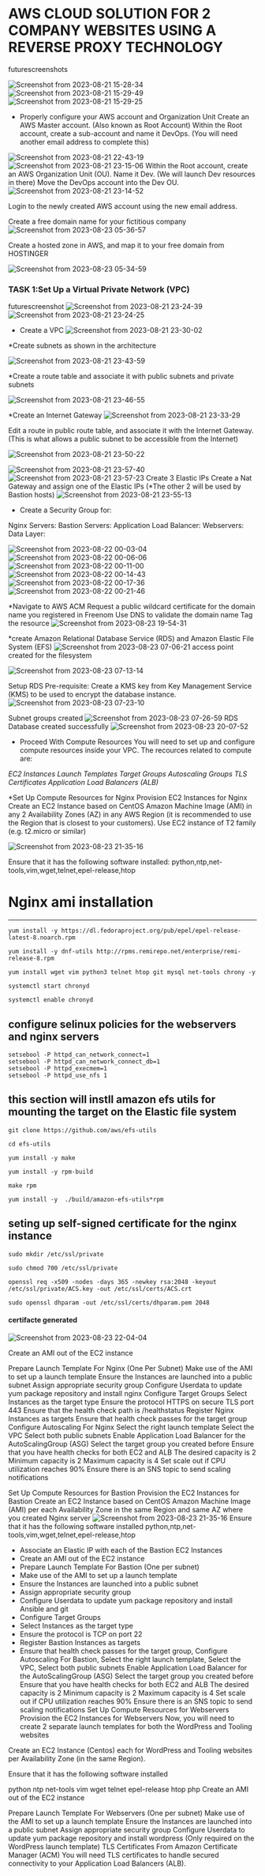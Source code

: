 # AWS CLOUD SOLUTION FOR 2 COMPANY WEBSITES USING A REVERSE PROXY TECHNOLOGY
futurescreenshots

![Screenshot from 2023-08-21 15-28-34](https://github.com/Lukobet/Darey.io_pbl/assets/110517150/ab00fa97-0946-41c2-9916-9ce1e5b8eb64)
![Screenshot from 2023-08-21 15-29-49](https://github.com/Lukobet/Darey.io_pbl/assets/110517150/7b0bab7b-00f4-46a6-ae3e-907acd786e0b)
![Screenshot from 2023-08-21 15-29-25](https://github.com/Lukobet/Darey.io_pbl/assets/110517150/074275a8-295f-41af-8eae-d5ddf01afa52)





* Properly configure your AWS account and Organization Unit 
Create an AWS Master account. (Also known as Root Account)
Within the Root account, create a sub-account and name it DevOps. (You will need another email address to complete this)

![Screenshot from 2023-08-21 22-43-19](https://github.com/Lukobet/Darey.io_pbl/assets/110517150/9c5aa351-73e0-45e9-8fae-4b28a8121712)
![Screenshot from 2023-08-21 23-15-06](https://github.com/Lukobet/Darey.io_pbl/assets/110517150/32f66cf7-6f75-4947-a77c-16a8abe491cb)
Within the Root account, create an AWS Organization Unit (OU). Name it Dev. (We will launch Dev resources in there)
Move the DevOps account into the Dev OU.
![Screenshot from 2023-08-21 23-14-52](https://github.com/Lukobet/Darey.io_pbl/assets/110517150/9146e2e1-4648-4ad6-8af3-a659d50d9ead)

Login to the newly created AWS account using the new email address.

Create a free domain name for your fictitious company 
![Screenshot from 2023-08-23 05-36-57](https://github.com/Lukobet/Darey.io_pbl/assets/110517150/085da3f5-472f-431f-b565-36562d6ccce2)

Create a hosted zone in AWS, and map it to your free domain from HOSTINGER


![Screenshot from 2023-08-23 05-34-59](https://github.com/Lukobet/Darey.io_pbl/assets/110517150/01c9603b-3752-4f67-b8f2-d25a5f481400)

### TASK 1:Set Up a Virtual Private Network (VPC)
futurescreenshot
![Screenshot from 2023-08-21 23-24-39](https://github.com/Lukobet/Darey.io_pbl/assets/110517150/15eca66e-c4f3-45af-b3ad-f631c8477c31)
![Screenshot from 2023-08-21 23-24-25](https://github.com/Lukobet/Darey.io_pbl/assets/110517150/7f393260-4edf-45e2-9b5a-2cc6251d8f0c)

* Create a VPC
![Screenshot from 2023-08-21 23-30-02](https://github.com/Lukobet/Darey.io_pbl/assets/110517150/ae43c187-dfe6-4487-9a3a-9c78055ff8fe)

*Create subnets as shown in the architecture

![Screenshot from 2023-08-21 23-43-59](https://github.com/Lukobet/Darey.io_pbl/assets/110517150/4e8e01b6-1907-4b25-9f52-3effb6ba86b2)

*Create a route table and associate it with public subnets and private subnets

![Screenshot from 2023-08-21 23-46-55](https://github.com/Lukobet/Darey.io_pbl/assets/110517150/65aec9de-002c-4b74-aef4-7c65b8e9c863)

*Create an Internet Gateway
![Screenshot from 2023-08-21 23-33-29](https://github.com/Lukobet/Darey.io_pbl/assets/110517150/c3b3f566-0ee9-44dd-823f-88dc824c0ed1)

Edit a route in public route table, and associate it with the Internet Gateway. (This is what allows a public subnet to be accessible from the Internet)

![Screenshot from 2023-08-21 23-50-22](https://github.com/Lukobet/Darey.io_pbl/assets/110517150/078c505d-17cb-433b-94a0-4b3460740bb0)

![Screenshot from 2023-08-21 23-57-40](https://github.com/Lukobet/Darey.io_pbl/assets/110517150/32e02d23-5bcc-4822-8993-476f5d0f3221)
![Screenshot from 2023-08-21 23-57-23](https://github.com/Lukobet/Darey.io_pbl/assets/110517150/1e94df34-a1ff-429b-9c57-d811f8566e59)
Create 3 Elastic IPs
Create a Nat Gateway and assign one of the Elastic IPs (*The other 2 will be used by Bastion hosts)
![Screenshot from 2023-08-21 23-55-13](https://github.com/Lukobet/Darey.io_pbl/assets/110517150/6b6006da-2ea1-41c2-b22a-1859b4e21000)

* Create a Security Group for:

Nginx Servers:
Bastion Servers: 
Application Load Balancer: 
Webservers: 
Data Layer: 

![Screenshot from 2023-08-22 00-03-04](https://github.com/Lukobet/Darey.io_pbl/assets/110517150/8a803717-954a-4ea7-9242-67bd81cb7480)
![Screenshot from 2023-08-22 00-06-06](https://github.com/Lukobet/Darey.io_pbl/assets/110517150/d4a07609-5929-4ed3-b29b-af17dd3c6ff7)
![Screenshot from 2023-08-22 00-11-00](https://github.com/Lukobet/Darey.io_pbl/assets/110517150/55078fad-c918-4a9e-9c3e-a2506f17169b)
![Screenshot from 2023-08-22 00-14-43](https://github.com/Lukobet/Darey.io_pbl/assets/110517150/cdad0ff7-b7b9-407d-8b51-80b67c0b8178)
![Screenshot from 2023-08-22 00-17-36](https://github.com/Lukobet/Darey.io_pbl/assets/110517150/dcc77ff6-9161-4a44-9c16-89da32c36bfd)
![Screenshot from 2023-08-22 00-21-46](https://github.com/Lukobet/Darey.io_pbl/assets/110517150/fc92995b-a026-4dff-b5ac-e949d30ba0ed)

 
*Navigate to AWS ACM
Request a public wildcard certificate for the domain name you registered in Freenom
Use DNS to validate the domain name
Tag the resource
![Screenshot from 2023-08-23 19-54-31](https://github.com/Lukobet/Darey.io_pbl/assets/110517150/071f89f7-3045-42b6-873b-55a723fb0653)



*create Amazon Relational Database Service (RDS) and Amazon Elastic File System (EFS) 
![Screenshot from 2023-08-23 07-06-21](https://github.com/Lukobet/Darey.io_pbl/assets/110517150/c406226a-a37a-48e8-af77-88c70dfde460)
access point created for the filesystem

![Screenshot from 2023-08-23 07-13-14](https://github.com/Lukobet/Darey.io_pbl/assets/110517150/be80b49a-399b-4d56-8952-bcb63e84e490)

Setup RDS
Pre-requisite: Create a KMS key from Key Management Service (KMS) to be used to encrypt the database instance.
![Screenshot from 2023-08-23 07-23-10](https://github.com/Lukobet/Darey.io_pbl/assets/110517150/a1a75f00-a433-4611-a6ba-13a05ceb8919)

Subnet groups created
![Screenshot from 2023-08-23 07-26-59](https://github.com/Lukobet/Darey.io_pbl/assets/110517150/fe86c307-7bea-46b4-ace3-9cc6443383e3)
RDS Database created successfully
![Screenshot from 2023-08-23 20-07-52](https://github.com/Lukobet/Darey.io_pbl/assets/110517150/2e98519a-21ac-4f2d-9548-04cc98ceda7d)


* Proceed With Compute Resources
You will need to set up and configure compute resources inside your VPC. The recources related to compute are:

*EC2 Instances
Launch Templates
Target Groups
Autoscaling Groups
TLS Certificates
Application Load Balancers (ALB)*


*Set Up Compute Resources for Nginx
Provision EC2 Instances for Nginx
Create an EC2 Instance based on CentOS Amazon Machine Image (AMI) in any 2 Availability Zones (AZ) in any AWS Region (it is recommended to use the Region that is closest to your customers). Use EC2 instance of T2 family (e.g. t2.micro or similar)

![Screenshot from 2023-08-23 21-35-16](https://github.com/Lukobet/Darey.io_pbl/assets/110517150/acfa47e5-876c-4517-b20d-c1af858e0563)

Ensure that it has the following software installed:
python,ntp,net-tools,vim,wget,telnet,epel-release,htop

# Nginx ami installation 
-----------------------------------------
```
yum install -y https://dl.fedoraproject.org/pub/epel/epel-release-latest-8.noarch.rpm

yum install -y dnf-utils http://rpms.remirepo.net/enterprise/remi-release-8.rpm

yum install wget vim python3 telnet htop git mysql net-tools chrony -y

systemctl start chronyd

systemctl enable chronyd
```
## configure selinux policies for the webservers and nginx servers
```
setsebool -P httpd_can_network_connect=1
setsebool -P httpd_can_network_connect_db=1
setsebool -P httpd_execmem=1
setsebool -P httpd_use_nfs 1
```
## this section will instll amazon efs utils for mounting the target on the Elastic file system
```
git clone https://github.com/aws/efs-utils

cd efs-utils

yum install -y make

yum install -y rpm-build

make rpm 

yum install -y  ./build/amazon-efs-utils*rpm
```
## seting up self-signed certificate for the nginx instance
```
sudo mkdir /etc/ssl/private

sudo chmod 700 /etc/ssl/private

openssl req -x509 -nodes -days 365 -newkey rsa:2048 -keyout /etc/ssl/private/ACS.key -out /etc/ssl/certs/ACS.crt

sudo openssl dhparam -out /etc/ssl/certs/dhparam.pem 2048
```

#### certifacte generated
![Screenshot from 2023-08-23 22-04-04](https://github.com/Lukobet/Darey.io_pbl/assets/110517150/df681147-c927-4ca4-891d-e00e1fc15cf9)


Create an AMI out of the EC2 instance

Prepare Launch Template For Nginx (One Per Subnet)
Make use of the AMI to set up a launch template
Ensure the Instances are launched into a public subnet
Assign appropriate security group
Configure Userdata to update yum package repository and install nginx
Configure Target Groups
Select Instances as the target type
Ensure the protocol HTTPS on secure TLS port 443
Ensure that the health check path is /healthstatus
Register Nginx Instances as targets
Ensure that health check passes for the target group
Configure Autoscaling For Nginx
Select the right launch template
Select the VPC
Select both public subnets
Enable Application Load Balancer for the AutoScalingGroup (ASG)
Select the target group you created before
Ensure that you have health checks for both EC2 and ALB
The desired capacity is 2
Minimum capacity is 2
Maximum capacity is 4
Set scale out if CPU utilization reaches 90%
Ensure there is an SNS topic to send scaling notifications


Set Up Compute Resources for Bastion
Provision the EC2 Instances for Bastion
Create an EC2 Instance based on CentOS Amazon Machine Image (AMI) per each Availability Zone in the same Region and same AZ where you created Nginx server
![Screenshot from 2023-08-23 21-35-16](https://github.com/Lukobet/Darey.io_pbl/assets/110517150/acfa47e5-876c-4517-b20d-c1af858e0563)
Ensure that it has the following software installed
python,ntp,net-tools,vim,wget,telnet,epel-release,htop

* Associate an Elastic IP with each of the Bastion EC2 Instances
* Create an AMI out of the EC2 instance
* Prepare Launch Template For Bastion (One per subnet)
* Make use of the AMI to set up a launch template
* Ensure the Instances are launched into a public subnet
* Assign appropriate security group
* Configure Userdata to update yum package repository and install Ansible and git
* Configure Target Groups
* Select Instances as the target type
* Ensure the protocol is TCP on port 22
* Register Bastion Instances as targets
* Ensure that health check passes for the target group, Configure Autoscaling For Bastion, Select the right launch template, Select the VPC, Select both public subnets
Enable Application Load Balancer for the AutoScalingGroup (ASG)
Select the target group you created before
Ensure that you have health checks for both EC2 and ALB
The desired capacity is 2
Minimum capacity is 2
Maximum capacity is 4
Set scale out if CPU utilization reaches 90%
Ensure there is an SNS topic to send scaling notifications
Set Up Compute Resources for Webservers
Provision the EC2 Instances for Webservers
Now, you will need to create 2 separate launch templates for both the WordPress and Tooling websites

Create an EC2 Instance (Centos) each for WordPress and Tooling websites per Availability Zone (in the same Region).

Ensure that it has the following software installed

python
ntp
net-tools
vim
wget
telnet
epel-release
htop
php
Create an AMI out of the EC2 instance

Prepare Launch Template For Webservers (One per subnet)
Make use of the AMI to set up a launch template
Ensure the Instances are launched into a public subnet
Assign appropriate security group
Configure Userdata to update yum package repository and install wordpress (Only required on the WordPress launch template)
TLS Certificates From Amazon Certificate Manager (ACM)
You will need TLS certificates to handle secured connectivity to your Application Load Balancers (ALB).





